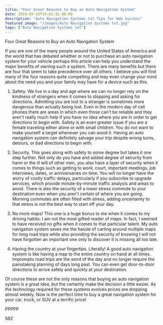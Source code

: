 ```yaml
---
title: "Four Great Reasons to Buy an Auto Navigation System"
date: 2019-09-25T14:01:42-08:00
description: "Auto Navigation Systems txt Tips for Web Success"
featured_image: "/images/Auto Navigation Systems txt.jpg"
tags: ["Auto Navigation Systems txt"]
---
```


Four Great Reasons to Buy an Auto Navigation System

If you are one of the many people around the United States of America and the world that has debated whether or not to purchase an auto navigation system for your vehicle perhaps this article can help you understand the major benefits of owning such a system. There are many benefits but there are four that seem to take precedence over all others. I believe you will find many of the four reasons quite compelling and may even change your mind about the need you and your family may have for a device such as this.

1) Safety. We live in a day and age where we can no longer rely on the kindness of strangers when it comes to stopping and asking for directions. Admitting you are lost to a stranger is sometimes more dangerous than actually being lost. Even in the modern day of cell phones there are areas in which even those can't be reliable and they aren't really much help if you have no idea where you are in order to get directions to begin with. Safety is an even greater issue if you are a female traveling either alone or with small children. You do not want to make yourself a target whenever you can avoid it. Having an auto navigation system can definitely salvage your trip despite wrong turns, detours, or bad directions to begin with.

2) Security. This goes along with safety to some degree but takes it one step further. Not only do you have and added degree of security from harm or the ill will of other men, you also have a layer of security when it comes to things such as getting to work, court, important meetings, job interviews, dates, or anniversaries on time. You will no longer have the worry of costly traffic delays, particularly if you subscribe to upgrade services, which provide minute-by-minute traffic analysis and areas to avoid. There is also the security of a lower stress commute to your destination even when you aren't certain of where you are going. Morning commutes are often filled with stress, adding uncertainty to that stress is not the best way to start off your day.

3) No more maps! This one is a huge bonus to me when it comes to my driving habits. I am not the most gifted reader of maps. In fact, I seemed to have received no gifts when it comes to that particular talent. My auto navigation system saves me the hassle of carting around multiple maps for long road trips while also providing the security of knowing I will not have forgotten an important one only to discover it is missing all too late.

4) Having the country at your fingertips. Literally! A good auto navigation system is like having a map to the entire country on hand at all times. Impromptu road trips are the word of the day and no longer require the painstaking planning of days long past. You can even get door-to-door directions to arrive safely and quickly at your destination.

Of course these are not the only reasons that buying an auto navigation system is a great idea, but the certainly make the decision a little easier. As the technology required for these systems evolves prices are dropping almost weekly. Now is the perfect time to buy a great navigation system for your car, truck, or SUV at a terrific price!

PPPPP

582

